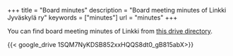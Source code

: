 +++
title = "Board minutes"
description = "Board meeting minutes of Linkki Jyväskylä ry"
keywords = ["minutes"]
url = "minutes"
+++

You can find board meeting minutes of Linkki from [this drive directory](https://drive.google.com/drive/folders/1SQM7NyKDSB852xxHQQS8dt0_gB815abX).

{{< google_drive 1SQM7NyKDSB852xxHQQS8dt0_gB815abX>}}
